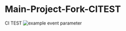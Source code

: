 # Main-Project-Fork-CITEST
CI TEST
![example event parameter](https://github.com/github/SparklingBarracudas/Main-Project-Fork-CITEST/workflows/maven.yml/badge.svg?event=push)
